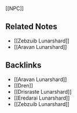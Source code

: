 
[[NPC]]

## Related Notes
- [[Zebzuib Lunarshard]]
- [[Aravan Lunarshard]]

## Backlinks
- [[Aravan Lunarshard]]
- [[Dren]]
- [[Drisraste Lunarshard]]
- [[Eredarai Lunarshard]]
- [[Zebzuib Lunarshard]]